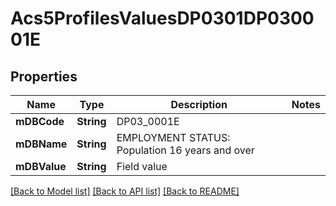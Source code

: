 # Acs5ProfilesValuesDP0301DP030001E

## Properties
Name | Type | Description | Notes
------------ | ------------- | ------------- | -------------
**mDBCode** | **String** | DP03_0001E | 
**mDBName** | **String** | EMPLOYMENT STATUS: Population 16 years and over | 
**mDBValue** | **String** | Field value | 

[[Back to Model list]](../README.md#documentation-for-models) [[Back to API list]](../README.md#documentation-for-api-endpoints) [[Back to README]](../README.md)


